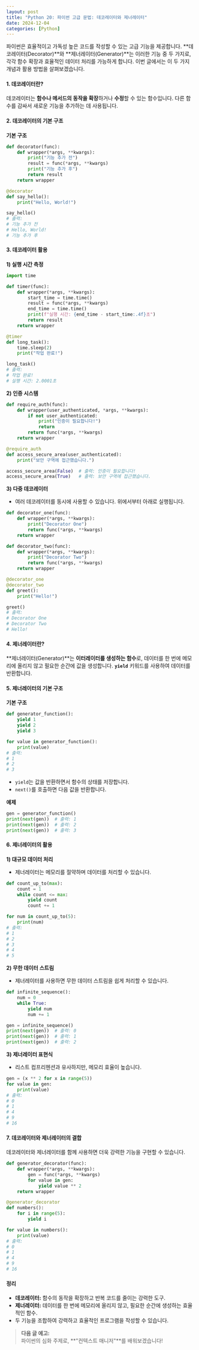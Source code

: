 ```yaml
---
layout: post
title: "Python 20: 파이썬 고급 문법: 데코레이터와 제너레이터"
date: 2024-12-04
categories: [Python] 
---
```


파이썬은 효율적이고 가독성 높은 코드를 작성할 수 있는 고급 기능을 제공합니다. **데코레이터(Decorator)**와 **제너레이터(Generator)**는 이러한 기능 중 두 가지로, 각각 함수 확장과 효율적인 데이터 처리를 가능하게 합니다. 이번 글에서는 이 두 가지 개념과 활용 방법을 살펴보겠습니다.


#### 1. 데코레이터란?

데코레이터는 **함수나 메서드의 동작을 확장**하거나 **수정**할 수 있는 함수입니다. 다른 함수를 감싸서 새로운 기능을 추가하는 데 사용됩니다.


#### 2. 데코레이터의 기본 구조

**기본 구조**
```python
def decorator(func):
    def wrapper(*args, **kwargs):
        print("기능 추가 전")
        result = func(*args, **kwargs)
        print("기능 추가 후")
        return result
    return wrapper

@decorator
def say_hello():
    print("Hello, World!")

say_hello()
# 출력:
# 기능 추가 전
# Hello, World!
# 기능 추가 후
```


#### 3. 데코레이터 활용

**1) 실행 시간 측정**
```python
import time

def timer(func):
    def wrapper(*args, **kwargs):
        start_time = time.time()
        result = func(*args, **kwargs)
        end_time = time.time()
        print(f"실행 시간: {end_time - start_time:.4f}초")
        return result
    return wrapper

@timer
def long_task():
    time.sleep(2)
    print("작업 완료!")

long_task()
# 출력:
# 작업 완료!
# 실행 시간: 2.0001초
```

**2) 인증 시스템**
```python
def require_auth(func):
    def wrapper(user_authenticated, *args, **kwargs):
        if not user_authenticated:
            print("인증이 필요합니다!")
            return
        return func(*args, **kwargs)
    return wrapper

@require_auth
def access_secure_area(user_authenticated):
    print("보안 구역에 접근했습니다.")

access_secure_area(False)  # 출력: 인증이 필요합니다!
access_secure_area(True)   # 출력: 보안 구역에 접근했습니다.
```

**3) 다중 데코레이터**
- 여러 데코레이터를 동시에 사용할 수 있습니다. 위에서부터 아래로 실행됩니다.

```python
def decorator_one(func):
    def wrapper(*args, **kwargs):
        print("Decorator One")
        return func(*args, **kwargs)
    return wrapper

def decorator_two(func):
    def wrapper(*args, **kwargs):
        print("Decorator Two")
        return func(*args, **kwargs)
    return wrapper

@decorator_one
@decorator_two
def greet():
    print("Hello!")

greet()
# 출력:
# Decorator One
# Decorator Two
# Hello!
```


#### 4. 제너레이터란?

**제너레이터(Generator)**는 **이터레이터를 생성하는 함수**로, 데이터를 한 번에 메모리에 올리지 않고 필요한 순간에 값을 생성합니다. **`yield`** 키워드를 사용하여 데이터를 반환합니다.


#### 5. 제너레이터의 기본 구조

**기본 구조**
```python
def generator_function():
    yield 1
    yield 2
    yield 3

for value in generator_function():
    print(value)
# 출력:
# 1
# 2
# 3
```

- `yield`는 값을 반환하면서 함수의 상태를 저장합니다.
- `next()`를 호출하면 다음 값을 반환합니다.

**예제**
```python
gen = generator_function()
print(next(gen))  # 출력: 1
print(next(gen))  # 출력: 2
print(next(gen))  # 출력: 3
```


#### 6. 제너레이터의 활용

**1) 대규모 데이터 처리**
- 제너레이터는 메모리를 절약하며 데이터를 처리할 수 있습니다.

```python
def count_up_to(max):
    count = 1
    while count <= max:
        yield count
        count += 1

for num in count_up_to(5):
    print(num)
# 출력:
# 1
# 2
# 3
# 4
# 5
```

**2) 무한 데이터 스트림**
- 제너레이터를 사용하면 무한 데이터 스트림을 쉽게 처리할 수 있습니다.

```python
def infinite_sequence():
    num = 0
    while True:
        yield num
        num += 1

gen = infinite_sequence()
print(next(gen))  # 출력: 0
print(next(gen))  # 출력: 1
print(next(gen))  # 출력: 2
```

**3) 제너레이터 표현식**
- 리스트 컴프리헨션과 유사하지만, 메모리 효율이 높습니다.

```python
gen = (x ** 2 for x in range(5))
for value in gen:
    print(value)
# 출력:
# 0
# 1
# 4
# 9
# 16
```


#### 7. 데코레이터와 제너레이터의 결합

데코레이터와 제너레이터를 함께 사용하면 더욱 강력한 기능을 구현할 수 있습니다.

```python
def generator_decorator(func):
    def wrapper(*args, **kwargs):
        gen = func(*args, **kwargs)
        for value in gen:
            yield value ** 2
    return wrapper

@generator_decorator
def numbers():
    for i in range(5):
        yield i

for value in numbers():
    print(value)
# 출력:
# 0
# 1
# 4
# 9
# 16
```


#### 정리

- **데코레이터:** 함수의 동작을 확장하고 반복 코드를 줄이는 강력한 도구.
- **제너레이터:** 데이터를 한 번에 메모리에 올리지 않고, 필요한 순간에 생성하는 효율적인 함수.
- 두 기능을 조합하여 강력하고 효율적인 프로그램을 작성할 수 있습니다.

> **다음 글 예고:**  
> 파이썬의 심화 주제로, **"컨텍스트 매니저"**를 배워보겠습니다!
